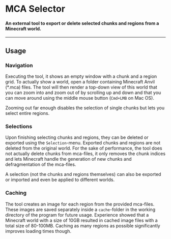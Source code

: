 # MCA Selector
#### An external tool to export or delete selected chunks and regions from a Minecraft world.
---
## Usage
### Navigation
Executing the tool, it shows an empty window with a chunk and a region grid. To actually show a world, open a folder containing Minecraft Anvil (\*.mca) files. The tool will then render a top-down view of this world that you can zoom into and zoom out of by scrolling up and down and that you can move around using the middle mouse button (```Cmd+LMB``` on Mac OS).

Zooming out far enough disables the selection of single chunks but lets you select entire regions.

### Selections
Upon finishing selecting chunks and regions, they can be deleted or exported using the ```Selection```-menu. Exported chunks and regions are not deleted from the original world.
For the sake of performance, the tool does not actually delete chunks from mca-files, it only removes the chunk indices and lets Minecraft handle the generation of new chunks and defragmentation of the mca-files.

A selection (not the chunks and regions themselves) can also be exported or imported and even be applied to different worlds.

### Caching
The tool creates an image for each region from the provided mca-files. These images are saved separately inside a ```cache```-folder in the working directory of the program for future usage. Experience showed that a Minecraft world with a size of 10GB resulted in cached image files with a total size of 80-100MB. Caching as many regions as possible significantly improves loading times though.
